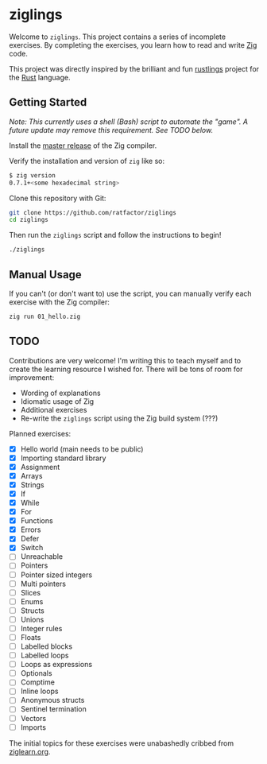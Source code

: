 # ziglings

Welcome to `ziglings`. This project contains a series of incomplete exercises.
By completing the exercises, you learn how to read and write
[Zig](https://ziglang.org/)
code.

This project was directly inspired by the brilliant and fun
[rustlings](https://github.com/rust-lang/rustlings)
project for the [Rust](https://www.rust-lang.org/) language.

## Getting Started

_Note: This currently uses a shell (Bash) script to automate the "game". A
future update may remove this requirement. See TODO below._

Install the [master release](https://ziglang.org/download/) of the Zig compiler.

Verify the installation and version of `zig` like so:

```bash
$ zig version
0.7.1+<some hexadecimal string>
```

Clone this repository with Git:

```bash
git clone https://github.com/ratfactor/ziglings
cd ziglings
```

Then run the `ziglings` script and follow the instructions to begin!

```bash
./ziglings
```

## Manual Usage

If you can't (or don't want to) use the script, you can manually verify each
exercise with the Zig compiler:

```bash
zig run 01_hello.zig
```

## TODO

Contributions are very welcome! I'm writing this to teach myself and to create
the learning resource I wished for. There will be tons of room for improvement:

* Wording of explanations
* Idiomatic usage of Zig
* Additional exercises
* Re-write the `ziglings` script using the Zig build system (???)

Planned exercises:

* [x] Hello world (main needs to be public)
* [x] Importing standard library
* [x] Assignment
* [x] Arrays
* [x] Strings
* [x] If
* [x] While
* [x] For
* [x] Functions
* [x] Errors
* [x] Defer
* [x] Switch
* [ ] Unreachable
* [ ] Pointers
* [ ] Pointer sized integers
* [ ] Multi pointers
* [ ] Slices
* [ ] Enums
* [ ] Structs
* [ ] Unions
* [ ] Integer rules
* [ ] Floats
* [ ] Labelled blocks
* [ ] Labelled loops
* [ ] Loops as expressions
* [ ] Optionals
* [ ] Comptime
* [ ] Inline loops
* [ ] Anonymous structs
* [ ] Sentinel termination
* [ ] Vectors
* [ ] Imports

The initial topics for these exercises were unabashedly cribbed from
[ziglearn.org](https://ziglearn.org/).
